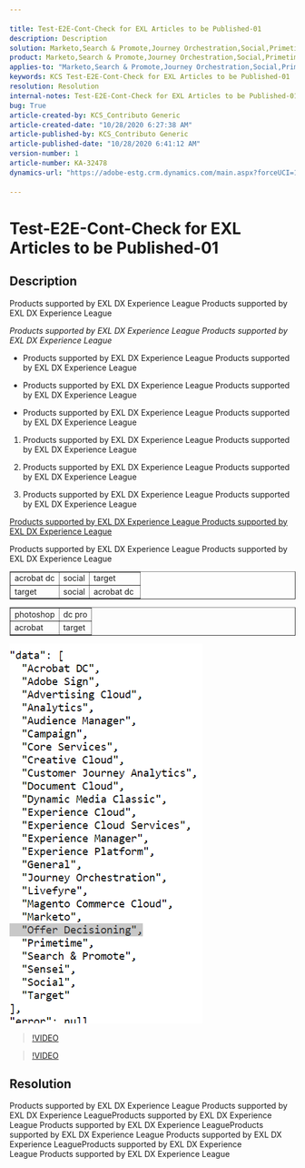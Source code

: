 ```yaml
---

title: Test-E2E-Cont-Check for EXL Articles to be Published-01  
description: Description  
solution: Marketo,Search & Promote,Journey Orchestration,Social,Primetime,Experience Cloud,Experience Manager,Experience Platform,Target  
product: Marketo,Search & Promote,Journey Orchestration,Social,Primetime,Experience Cloud,Experience Manager,Experience Platform,Target  
applies-to: "Marketo,Search & Promote,Journey Orchestration,Social,Primetime,Experience Cloud,Experience Manager XML Documentation for Adobe Experience Manager,Experience Platform,Target,Experience Manager XML Documentation Add-on for Adobe Experience Manager,Experience Manager"  
keywords: KCS Test-E2E-Cont-Check for EXL Articles to be Published-01  
resolution: Resolution  
internal-notes: Test-E2E-Cont-Check for EXL Articles to be Published-01  
bug: True  
article-created-by: KCS_Contributo Generic  
article-created-date: "10/28/2020 6:27:38 AM"  
article-published-by: KCS_Contributo Generic  
article-published-date: "10/28/2020 6:41:12 AM"  
version-number: 1  
article-number: KA-32478  
dynamics-url: "https://adobe-estg.crm.dynamics.com/main.aspx?forceUCI=1&pagetype=entityrecord&etn=knowledgearticle&id=13465da7-e618-eb11-a813-000d3a593b1e"

---
```


# Test-E2E-Cont-Check for EXL Articles to be Published-01

## Description

Products supported by EXL DX Experience League Products supported by EXL DX Experience League 

*Products supported by EXL DX Experience League Products supported by EXL DX Experience League*

*   Products supported by EXL DX Experience League Products supported by EXL DX Experience League
 
*   Products supported by EXL DX Experience League Products supported by EXL DX Experience League
 
*   Products supported by EXL DX Experience League Products supported by EXL DX Experience League




1.  Products supported by EXL DX Experience League Products supported by EXL DX Experience League
 
2.  Products supported by EXL DX Experience League Products supported by EXL DX Experience League
 
3.  Products supported by EXL DX Experience League Products supported by EXL DX Experience League




[Products supported by EXL DX Experience League Products supported by EXL DX Experience League](https://ADOBE.COM)

Products supported by EXL DX Experience League Products supported by EXL DX Experience League


<table border="1" cellpadding="1" cellspacing="0">
 <tbody>
  <tr>
   <td>acrobat dc</td>
   <td>social</td>
   <td>target</td>
  </tr>
  <tr>
   <td>target</td>
   <td>social</td>
   <td>acrobat dc </td>
  </tr>
 </tbody>
</table>





<table border="1" cellpadding="1" cellspacing="0">
 <tbody>
  <tr>
   <td>photoshop</td>
   <td>dc pro</td>
  </tr>
  <tr>
   <td>acrobat</td>
   <td>target</td>
  </tr>
 </tbody>
</table>



![](assets/___1e061b88-e818-eb11-a813-000d3a593b1e___.png)

>[!VIDEO](https://video.tv.adobe.com/v/18696?quality=9&learn=on )

>[!VIDEO](https://video.tv.adobe.com/v/18696?quality=9&learn=on )

## Resolution

Products supported by EXL DX Experience League Products supported by EXL DX Experience LeagueProducts supported by EXL DX Experience League Products supported by EXL DX Experience LeagueProducts supported by EXL DX Experience League Products supported by EXL DX Experience LeagueProducts supported by EXL DX Experience League Products supported by EXL DX Experience League
